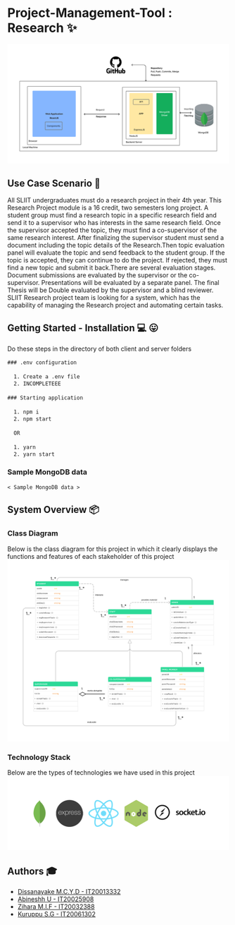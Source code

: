 # Project-Management-Tool : Research :sparkles:

![logo](images/architecture.png "logo")

## Use Case Scenario :palm_tree:

All SLIIT undergraduates must do a research project in their 4th year. This Research Project module is a 16 credit, two semesters long project. A student group must find a research topic in a specific research field and send it to a supervisor who has interests in the same research field. Once the supervisor accepted the topic, they must find a co-supervisor of the same research interest. After finalizing the supervisor student must send a document including the topic details of the Research.Then topic evaluation panel will evaluate the topic and send feedback to the student group. If the topic is accepted, they can continue to do the project. If rejected, they must find a new topic and submit it back.There are several evaluation stages. Document submissions are evaluated by the supervisor or the co-supervisor. Presentations will be evaluated by a separate panel. The final Thesis will be Double evaluated by the supervisor and a blind reviewer. SLIIT Research project team is looking for a system, which has the capability of managing the Research project and automating certain tasks.

## Getting Started - Installation :computer: :stuck_out_tongue:

Do these steps in the directory of both client and server folders

```
### .env configuration

  1. Create a .env file
  2. INCOMPLETEEE

### Starting application

  1. npm i
  2. npm start 

  OR

  1. yarn
  2. yarn start 

```
### Sample MongoDB data

```
< Sample MongoDB data >
```


## System Overview :package:

### Class Diagram
Below is the class diagram for this project in which it clearly displays the functions and features of each stakeholder of this project
![classdiagram](images/classdiagram.png "classdiagram")

### Technology Stack
Below are the types of technologies we have used in this project
![technology](images/technology.png "technology")

## Authors :mortar_board:
- [Dissanayake M.C.Y.D  -  IT20013332](https://github.com/Chabbax)
- [Abineshh U  -  IT20025908](https://github.com/)
- [Zihara M.I.F  -  IT20032388](https://github.com/Zihara)
- [Kuruppu S.G  -  IT20061302](https://github.com/)
